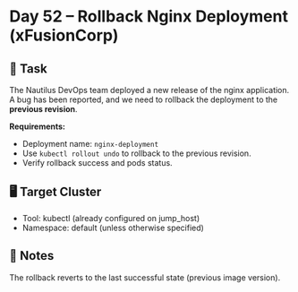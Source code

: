 # Day 52 – Rollback Nginx Deployment (xFusionCorp)

## 🔧 Task

The Nautilus DevOps team deployed a new release of the nginx application.  
A bug has been reported, and we need to rollback the deployment to the **previous revision**.

**Requirements:**

- Deployment name: `nginx-deployment`
- Use `kubectl rollout undo` to rollback to the previous revision.
- Verify rollback success and pods status.

## 🖥️ Target Cluster

- Tool: kubectl (already configured on jump_host)
- Namespace: default (unless otherwise specified)

## 📌 Notes

The rollback reverts to the last successful state (previous image version).
